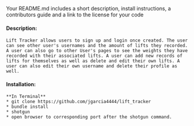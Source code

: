 Your README.md includes a short description, install instructions, a contributors guide and a link to the license for your code

#### **Description:** 
    Lift Tracker allows users to sign up and login once created. The user can see other user's usernames and the amount of lifts they recorded. A user can also go to other User's pages to see the weights they have recorded with their associated lifts. A user can add new records of lifts for themselves as well as delete and edit their own lifts. A user can also edit their own username and delete their profile as well.

#### Installation:
    **In Terminal**
    * git clone https://github.com/jgarcia4444/lift_tracker
    * bundle install
    * shotgun
    * open browser to corresponding port after the shotgun command.
